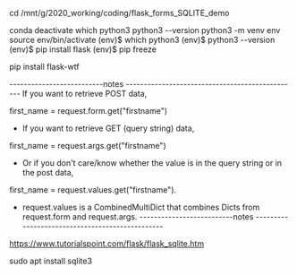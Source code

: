 


cd /mnt/g/2020_working/coding/flask_forms_SQLITE_demo

conda deactivate
which python3
python3 --version
python3 -m venv env
source env/bin/activate
(env)$ which python3
(env)$ python3 --version
(env)$ pip install flask
(env)$ pip freeze

pip install flask-wtf


--------------------------notes ------------------------------------------------
If you want to retrieve POST data,

first_name = request.form.get("firstname")
- If you want to retrieve GET (query string) data,

first_name = request.args.get("firstname")
- Or if you don't care/know whether the value is in the query string or in the post data,

first_name = request.values.get("firstname").
- request.values is a CombinedMultiDict that combines Dicts from request.form and request.args.
--------------------------notes ------------------------------------------------



https://www.tutorialspoint.com/flask/flask_sqlite.htm



sudo apt install sqlite3
